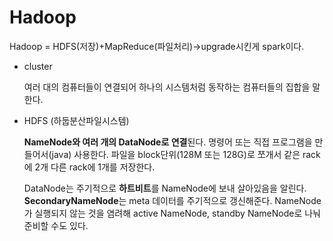 # Hadoop

Hadoop = HDFS(저장)+MapReduce(파일처리)->upgrade시킨게 spark이다.

* cluster

  여러 대의 컴퓨터들이 연결되어 하나의 시스템처럼 동작하는 컴퓨터들의 집합을 말한다.

* HDFS (하둡분산파일시스템)

  **NameNode와 여러 개의 DataNode로 연결**된다. 명령어 또는 직접 프로그램을 만들어서(java) 사용한다. 파일을 block단위(128M 또는 128G)로 쪼개서 같은 rack에 2개 다른 rack에 1개를 저장한다. 

  DataNode는 주기적으로 **하트비트**를 NameNode에 보내 살아있음을 알린다. **SecondaryNameNode**는 meta 데이터를 주기적으로 갱신해준다. NameNode가 실행되지 않는 것을 염려해 active NameNode, standby NameNode로 나눠 준비할 수도 있다.